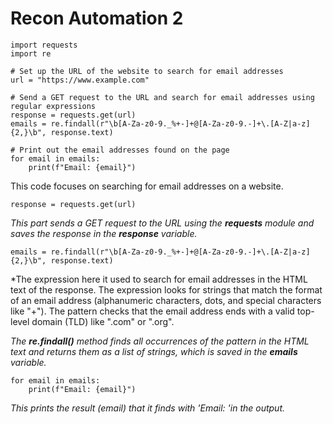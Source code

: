 # Recon Automation 2

```
import requests
import re

# Set up the URL of the website to search for email addresses
url = "https://www.example.com"

# Send a GET request to the URL and search for email addresses using regular expressions
response = requests.get(url)
emails = re.findall(r"\b[A-Za-z0-9._%+-]+@[A-Za-z0-9.-]+\.[A-Z|a-z]{2,}\b", response.text)

# Print out the email addresses found on the page
for email in emails:
    print(f"Email: {email}")
```

This code focuses on searching for email addresses on a website.

```
response = requests.get(url)
```
*This part sends a GET request to the URL using the **requests** module and saves the response in the **response** variable.*
```
emails = re.findall(r"\b[A-Za-z0-9._%+-]+@[A-Za-z0-9.-]+\.[A-Z|a-z]{2,}\b", response.text)
```
*The expression here it used to search for email addresses in the HTML text of the response. The expression looks for strings that match the format of an email address (alphanumeric characters, dots, and special characters like "+"). The pattern checks that the email address ends with a valid top-level domain (TLD) like ".com" or ".org". 

*The **re.findall()** method finds all occurrences of the pattern in the HTML text and returns them as a list of strings, which is saved in the **emails** variable.*
```
for email in emails:
    print(f"Email: {email}")
```
*This prints the result (email) that it finds with 'Email: 'in the output.*
